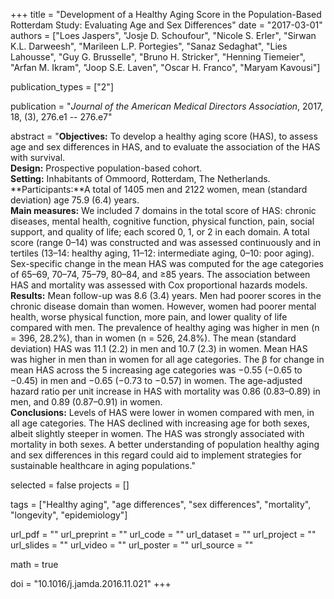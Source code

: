 +++
title = "Development of a Healthy Aging Score in the Population-Based Rotterdam Study: Evaluating Age and Sex Differences"
date = "2017-03-01"
authors = ["Loes Jaspers", "Josje D. Schoufour", "Nicole S. Erler", "Sirwan K.L. Darweesh", "Marileen L.P. Portegies", "Sanaz Sedaghat", "Lies Lahousse", "Guy G. Brusselle", "Bruno H. Stricker", "Henning Tiemeier", "Arfan M. Ikram", "Joop S.E. Laven", "Oscar H. Franco", "Maryam Kavousi"]

publication_types = ["2"]

publication = "*Journal of the American Medical Directors Association*, 2017, 18, (3), 276.e1 -- 276.e7"

abstract = "**Objectives:** To develop a healthy aging score (HAS), to assess age and sex differences in HAS, and to evaluate the association of the HAS with survival.<br>**Design:** Prospective population-based cohort.<br>**Setting:** Inhabitants of Ommoord, Rotterdam, The Netherlands.<br>**Participants:**A total of 1405 men and 2122 women, mean (standard deviation) age 75.9 (6.4) years.<br>**Main measures:** We included 7 domains in the total score of HAS: chronic diseases, mental health, cognitive function, physical function, pain, social support, and quality of life; each scored 0, 1, or 2 in each domain. A total score (range 0–14) was constructed and was assessed continuously and in tertiles (13–14: healthy aging, 11–12: intermediate aging, 0–10: poor aging). Sex-specific change in the mean HAS was computed for the age categories of 65–69, 70–74, 75–79, 80–84, and ≥85 years. The association between HAS and mortality was assessed with Cox proportional hazards models.<br>**Results:** Mean follow-up was 8.6 (3.4) years. Men had poorer scores in the chronic disease domain than women. However, women had poorer mental health, worse physical function, more pain, and lower quality of life compared with men. The prevalence of healthy aging was higher in men (n = 396, 28.2%), than in women (n = 526, 24.8%). The mean (standard deviation) HAS was 11.1 (2.2) in men and 10.7 (2.3) in women. Mean HAS was higher in men than in women for all age categories. The β for change in mean HAS across the 5 increasing age categories was −0.55 (−0.65 to −0.45) in men and −0.65 (−0.73 to −0.57) in women. The age-adjusted hazard ratio per unit increase in HAS with mortality was 0.86 (0.83–0.89) in men, and 0.89 (0.87–0.91) in women.<br>**Conclusions:** Levels of HAS were lower in women compared with men, in all age categories. The HAS declined with increasing age for both sexes, albeit slightly steeper in women. The HAS was strongly associated with mortality in both sexes. A better understanding of population healthy aging and sex differences in this regard could aid to implement strategies for sustainable healthcare in aging populations."

selected = false
projects = []

tags = ["Healthy aging", "age differences", "sex differences", "mortality", "longevity", "epidemiology"]

url_pdf = ""
url_preprint = ""
url_code = ""
url_dataset = ""
url_project = ""
url_slides = ""
url_video = ""
url_poster = ""
url_source = ""

math = true

doi = "10.1016/j.jamda.2016.11.021"
+++
